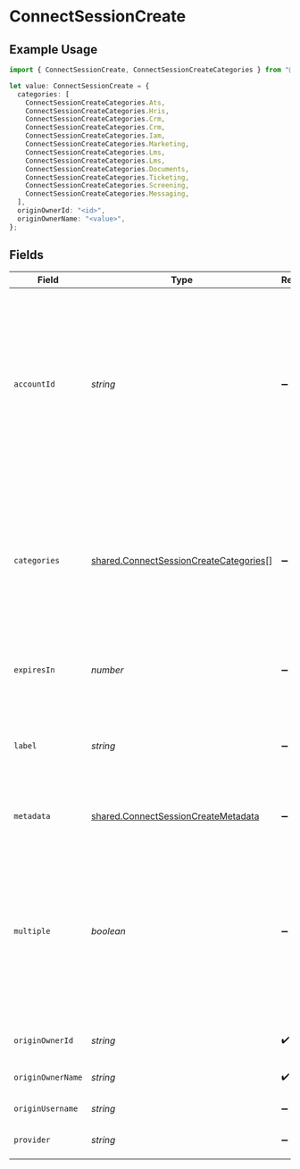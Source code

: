 # ConnectSessionCreate

## Example Usage

```typescript
import { ConnectSessionCreate, ConnectSessionCreateCategories } from "@stackone/stackone-client-ts/sdk/models/shared";

let value: ConnectSessionCreate = {
  categories: [
    ConnectSessionCreateCategories.Ats,
    ConnectSessionCreateCategories.Hris,
    ConnectSessionCreateCategories.Crm,
    ConnectSessionCreateCategories.Crm,
    ConnectSessionCreateCategories.Iam,
    ConnectSessionCreateCategories.Marketing,
    ConnectSessionCreateCategories.Lms,
    ConnectSessionCreateCategories.Lms,
    ConnectSessionCreateCategories.Documents,
    ConnectSessionCreateCategories.Ticketing,
    ConnectSessionCreateCategories.Screening,
    ConnectSessionCreateCategories.Messaging,
  ],
  originOwnerId: "<id>",
  originOwnerName: "<value>",
};
```

## Fields

| Field                                                                                                                                                               | Type                                                                                                                                                                | Required                                                                                                                                                            | Description                                                                                                                                                         | Example                                                                                                                                                             |
| ------------------------------------------------------------------------------------------------------------------------------------------------------------------- | ------------------------------------------------------------------------------------------------------------------------------------------------------------------- | ------------------------------------------------------------------------------------------------------------------------------------------------------------------- | ------------------------------------------------------------------------------------------------------------------------------------------------------------------- | ------------------------------------------------------------------------------------------------------------------------------------------------------------------- |
| `accountId`                                                                                                                                                         | *string*                                                                                                                                                            | :heavy_minus_sign:                                                                                                                                                  | The unique identifier for the account associated with this connect session. When this field is present, the hub will launch in edit mode using the retrieved token. |                                                                                                                                                                     |
| `categories`                                                                                                                                                        | [shared.ConnectSessionCreateCategories](../../../sdk/models/shared/connectsessioncreatecategories.md)[]                                                             | :heavy_minus_sign:                                                                                                                                                  | The categories of the provider to connect to                                                                                                                        | [<br/>"ats",<br/>"hris",<br/>"hrisLegacy",<br/>"crm",<br/>"iam",<br/>"marketing",<br/>"lms",<br/>"stackOne",<br/>"documents",<br/>"ticketing",<br/>"screening",<br/>"messaging"<br/>] |
| `expiresIn`                                                                                                                                                         | *number*                                                                                                                                                            | :heavy_minus_sign:                                                                                                                                                  | How long the session should be valid for in seconds                                                                                                                 |                                                                                                                                                                     |
| `label`                                                                                                                                                             | *string*                                                                                                                                                            | :heavy_minus_sign:                                                                                                                                                  | The label to be applied to the account associated with this connect session.                                                                                        |                                                                                                                                                                     |
| `metadata`                                                                                                                                                          | [shared.ConnectSessionCreateMetadata](../../../sdk/models/shared/connectsessioncreatemetadata.md)                                                                   | :heavy_minus_sign:                                                                                                                                                  | The metadata for the connection                                                                                                                                     |                                                                                                                                                                     |
| `multiple`                                                                                                                                                          | *boolean*                                                                                                                                                           | :heavy_minus_sign:                                                                                                                                                  | If set, this connect session will allow creation of multiple accounts with the same origin owner id and provider. Has no effect if account_id is set.               |                                                                                                                                                                     |
| `originOwnerId`                                                                                                                                                     | *string*                                                                                                                                                            | :heavy_check_mark:                                                                                                                                                  | The origin owner identifier                                                                                                                                         |                                                                                                                                                                     |
| `originOwnerName`                                                                                                                                                   | *string*                                                                                                                                                            | :heavy_check_mark:                                                                                                                                                  | The origin owner name                                                                                                                                               |                                                                                                                                                                     |
| `originUsername`                                                                                                                                                    | *string*                                                                                                                                                            | :heavy_minus_sign:                                                                                                                                                  | The origin username                                                                                                                                                 |                                                                                                                                                                     |
| `provider`                                                                                                                                                          | *string*                                                                                                                                                            | :heavy_minus_sign:                                                                                                                                                  | The provider to connect to                                                                                                                                          |                                                                                                                                                                     |